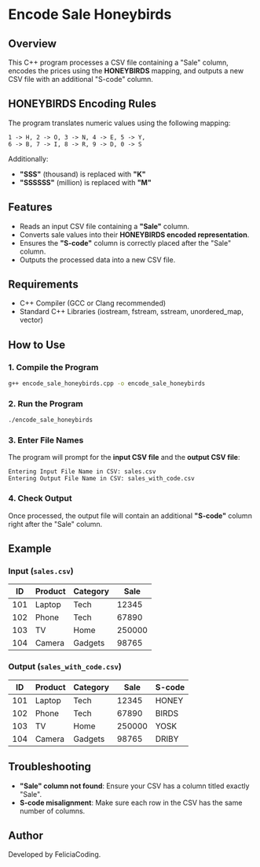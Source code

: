 # Encode Sale Honeybirds

## Overview
This C++ program processes a CSV file containing a "Sale" column, encodes the prices using the **HONEYBIRDS** mapping, and outputs a new CSV file with an additional "S-code" column.

## HONEYBIRDS Encoding Rules
The program translates numeric values using the following mapping:

```
1 -> H, 2 -> O, 3 -> N, 4 -> E, 5 -> Y,
6 -> B, 7 -> I, 8 -> R, 9 -> D, 0 -> S
```

Additionally:
- **"SSS"** (thousand) is replaced with **"K"**
- **"SSSSSS"** (million) is replaced with **"M"**

## Features
- Reads an input CSV file containing a **"Sale"** column.
- Converts sale values into their **HONEYBIRDS encoded representation**.
- Ensures the **"S-code"** column is correctly placed after the "Sale" column.
- Outputs the processed data into a new CSV file.

## Requirements
- C++ Compiler (GCC or Clang recommended)
- Standard C++ Libraries (iostream, fstream, sstream, unordered_map, vector)

## How to Use

### 1. Compile the Program
```sh
g++ encode_sale_honeybirds.cpp -o encode_sale_honeybirds
```

### 2. Run the Program
```sh
./encode_sale_honeybirds
```

### 3. Enter File Names
The program will prompt for the **input CSV file** and the **output CSV file**:
```
Entering Input File Name in CSV: sales.csv
Entering Output File Name in CSV: sales_with_code.csv
```

### 4. Check Output
Once processed, the output file will contain an additional **"S-code"** column right after the "Sale" column.

## Example
### Input (`sales.csv`)
| ID  | Product   | Category | Sale   |
|-----|----------|----------|--------|
| 101 | Laptop   | Tech     | 12345  |
| 102 | Phone    | Tech     | 67890  |
| 103 | TV       | Home     | 250000 |
| 104 | Camera   | Gadgets  | 98765  |

### Output (`sales_with_code.csv`)
| ID  | Product   | Category | Sale   | S-code |
|-----|----------|----------|--------|--------|
| 101 | Laptop   | Tech     | 12345  | HONEY  |
| 102 | Phone    | Tech     | 67890  | BIRDS  |
| 103 | TV       | Home     | 250000 | YOSK   |
| 104 | Camera   | Gadgets  | 98765  | DRIBY  |

## Troubleshooting
- **"Sale" column not found**: Ensure your CSV has a column titled exactly "Sale".
- **S-code misalignment**: Make sure each row in the CSV has the same number of columns.


## Author
Developed by FeliciaCoding.

